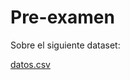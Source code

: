 # Pre-examen 

Sobre el siguiente dataset: 

[datos.csv](https://raw.githubusercontent.com/ricardo-rios/topicos_ciencia_datos/master/ejercicios/ejercicio0001/datos.csv)






